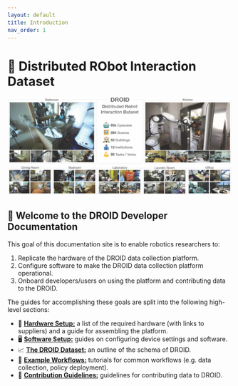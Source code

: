 ```yaml
---
layout: default
title: Introduction
nav_order: 1
---
```


# 🤖 **D**istributed **RO**bot **I**nteraction **D**ataset

![](./assets/index/droid_teaser.jpg)


## 👋 Welcome to the DROID Developer Documentation

This goal of this documentation site is to enable robotics researchers to:

1. Replicate the hardware of the DROID data collection platform.
2. Configure software to make the DROID data collection platform operational.
3. Onboard developers/users on using the platform and contributing data to the DROID.

The guides for accomplishing these goals are split into the following high-level sections:

* 🔨 [**Hardware Setup:**](https://alexanderkhazatsky.github.io/R2D2/docs/hardware-setup) a list of the required hardware (with links to suppliers) and a guide for assembling the platform.
* 🖥️ [**Software Setup:**](https://alexanderkhazatsky.github.io/R2D2/docs/software-setup) guides on configuring device settings and software. 
* 📈 [**The DROID Dataset:**](https://alexanderkhazatsky.github.io/R2D2/docs/the-droid-dataset) an outline of the schema of DROID.
* 🤖 [**Example Workflows:**](https://alexanderkhazatsky.github.io/R2D2/docs/example-workflows) tutorials for common workflows (e.g. data collection, policy deployment).
* 📖 [**Contribution Guidelines:**](https://alexanderkhazatsky.github.io/R2D2/docs/contribution-guidelines) guidelines for contributing data to DROID. 



